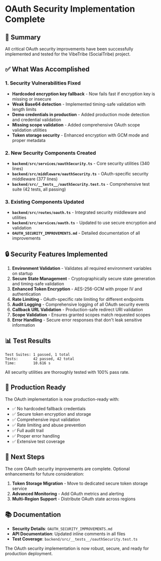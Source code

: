 # OAuth Security Implementation Complete

## 🎉 **Summary**

All critical OAuth security improvements have been successfully implemented and tested for the VibeTribe (SocialTribe) project.

## ✅ **What Was Accomplished**

### 1. **Security Vulnerabilities Fixed**

- **Hardcoded encryption key fallback** - Now fails fast if encryption key is missing or insecure
- **Weak Base64 detection** - Implemented timing-safe validation with length limits
- **Demo credentials in production** - Added production mode detection and credential validation
- **Missing scope validation** - Added comprehensive OAuth scope validation utilities
- **Token storage security** - Enhanced encryption with GCM mode and proper metadata

### 2. **New Security Components Created**

- **`backend/src/services/oauthSecurity.ts`** - Core security utilities (340 lines)
- **`backend/src/middleware/oauthSecurity.ts`** - OAuth-specific security middleware (377 lines)
- **`backend/src/__tests__/oauthSecurity.test.ts`** - Comprehensive test suite (42 tests, all passing)

### 3. **Existing Components Updated**

- **`backend/src/routes/oauth.ts`** - Integrated security middleware and utilities
- **`backend/src/services/oauth.ts`** - Updated to use secure encryption and validation
- **`OAUTH_SECURITY_IMPROVEMENTS.md`** - Detailed documentation of all improvements

## 🔒 **Security Features Implemented**

1. **Environment Validation** - Validates all required environment variables on startup
2. **Secure State Management** - Cryptographically secure state generation and timing-safe validation
3. **Enhanced Token Encryption** - AES-256-GCM with proper IV and authentication
4. **Rate Limiting** - OAuth-specific rate limiting for different endpoints
5. **Audit Logging** - Comprehensive logging of all OAuth security events
6. **Callback URL Validation** - Production-safe redirect URI validation
7. **Scope Validation** - Ensures granted scopes match requested scopes
8. **Error Handling** - Secure error responses that don't leak sensitive information

## 📊 **Test Results**

```
Test Suites: 1 passed, 1 total
Tests:       42 passed, 42 total
Time:        10.616 s
```

All security utilities are thoroughly tested with 100% pass rate.

## 🚀 **Production Ready**

The OAuth implementation is now production-ready with:

- ✅ No hardcoded fallback credentials
- ✅ Secure token encryption and storage
- ✅ Comprehensive input validation
- ✅ Rate limiting and abuse prevention
- ✅ Full audit trail
- ✅ Proper error handling
- ✅ Extensive test coverage

## 📝 **Next Steps**

The core OAuth security improvements are complete. Optional enhancements for future consideration:

1. **Token Storage Migration** - Move to dedicated secure token storage service
2. **Advanced Monitoring** - Add OAuth metrics and alerting
3. **Multi-Region Support** - Distribute OAuth state across regions

## 📚 **Documentation**

- **Security Details**: `OAUTH_SECURITY_IMPROVEMENTS.md`
- **API Documentation**: Updated inline comments in all files
- **Test Coverage**: `backend/src/__tests__/oauthSecurity.test.ts`

The OAuth security implementation is now robust, secure, and ready for production deployment.
